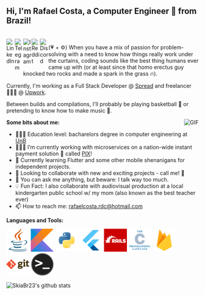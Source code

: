 ## Hi, I'm Rafael Costa, a Computer Engineer 🚀 from Brazil! 

<br/>


<a href="https://www.linkedin.com/in/rafaelcosta23/">
  <img align="left" alt="LinkedIn" width="22px" src="https://cdn.jsdelivr.net/npm/simple-icons@v3/icons/linkedin.svg" />
</a>
<a href="https://t.me/skiabr23">
  <img align="left" alt="Telegram" width="22px" src="https://cdn.jsdelivr.net/npm/simple-icons@v3/icons/telegram.svg" />
</a>
<a href="https://www.instagram.com/raafadacosta/">
  <img align="left" alt="Instagram" width="22px" src="https://cdn.jsdelivr.net/npm/simple-icons@v3/icons/instagram.svg" />
</a>
<a href="https://www.reddit.com/user/skiabr23/">
  <img align="left" alt="Reddit" width="22px" src="https://cdn.jsdelivr.net/npm/simple-icons@v3/icons/reddit.svg" />
</a>
<a href="https://discord.gg/an5taQ3">
  <img align="left" alt="Discord" width="22px" src="https://cdn.jsdelivr.net/npm/simple-icons@v3/icons/discord.svg" />
</a>


(:heartpulse: + :gear:)
When you have a mix of passion for problem-solving with a need to know how things really work under the curtains, coding sounds like the best thing humans ever came up with (or at least since that homo erectus guy knocked two rocks and made a spark in the grass :fire:).

Currently, I'm working as a Full Stack Developer @ [Spread](https://spread.com.br/) and freelancer 👨🏽‍💻 @ [Upwork](https://www.upwork.com/).

Between builds and compilations, I'll probably be playing basketball :basketball: or pretending to know how to make music :microphone:.

  <img align="right" alt="GIF" src="https://media.giphy.com/media/6heBQSjt2IoA8/giphy.gif" />
  
**Some bits about me:**

- 👨🏻‍🎓 Education level: bacharelors degree in computer engineering at [UnB](https://www.unb.br/)
- 👨🏽‍💻 I’m currently working with microservices on a nation-wide instant payment solution :money_with_wings: called [PIX](https://www.bcb.gov.br/estabilidadefinanceira/pagamentosinstantaneos)!
- 🌱 Currently learning Flutter and some other mobile shenanigans for independent projects.
- 👯 Looking to collaborate with new and exciting projects - call me! 🤝
- 💬 You can ask me anything, but beware: I talk way too much.
- :bulb: Fun Fact: I also collaborate with audiovisual production at a local kindergarten public school w/ my mom (also known as the best teacher ever)
- 📫 How to reach me: rafaelcosta.rdc@hotmail.com

**Languages and Tools:**  

<code><img height="60" src="https://raw.githubusercontent.com/github/explore/80688e429a7d4ef2fca1e82350fe8e3517d3494d/topics/java/java.png"></code>
<code><img height="60" src="https://raw.githubusercontent.com/github/explore/80688e429a7d4ef2fca1e82350fe8e3517d3494d/topics/kotlin/kotlin.png"></code>
<code><img height="60" src="https://raw.githubusercontent.com/github/explore/80688e429a7d4ef2fca1e82350fe8e3517d3494d/topics/python/python.png"></code>
<code><img height="60" src="https://raw.githubusercontent.com/github/explore/80688e429a7d4ef2fca1e82350fe8e3517d3494d/topics/flutter/flutter.png"></code>
<code><img height="60" src="https://raw.githubusercontent.com/github/explore/80688e429a7d4ef2fca1e82350fe8e3517d3494d/topics/rails/rails.png"></code>
<code><img height="60" src="https://raw.githubusercontent.com/github/explore/80688e429a7d4ef2fca1e82350fe8e3517d3494d/topics/c/c.png"></code>
<code><img height="60" src="https://raw.githubusercontent.com/github/explore/80688e429a7d4ef2fca1e82350fe8e3517d3494d/topics/firebase/firebase.png"></code>
<code><img height="60" src="https://raw.githubusercontent.com/github/explore/80688e429a7d4ef2fca1e82350fe8e3517d3494d/topics/git/git.png"></code>
<code><img height="60" src="https://raw.githubusercontent.com/github/explore/80688e429a7d4ef2fca1e82350fe8e3517d3494d/topics/terminal/terminal.png"></code>



![SkiaBr23's github stats](https://github-readme-stats.vercel.app/api?username=skiabr23&show_icons=true&hide_border=true)

